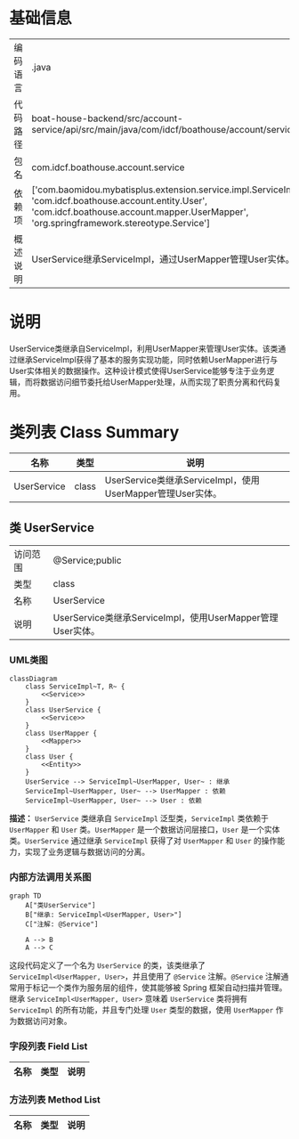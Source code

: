 # 基础信息

|      |      |
|------|------|
| 编码语言 | .java |
| 代码路径 | boat-house-backend/src/account-service/api/src/main/java/com/idcf/boathouse/account/service/UserService.java |
| 包名 | com.idcf.boathouse.account.service |
| 依赖项 | ['com.baomidou.mybatisplus.extension.service.impl.ServiceImpl', 'com.idcf.boathouse.account.entity.User', 'com.idcf.boathouse.account.mapper.UserMapper', 'org.springframework.stereotype.Service'] |
| 概述说明 | UserService继承ServiceImpl，通过UserMapper管理User实体。 |

# 说明

UserService类继承自ServiceImpl，利用UserMapper来管理User实体。该类通过继承ServiceImpl获得了基本的服务实现功能，同时依赖UserMapper进行与User实体相关的数据操作。这种设计模式使得UserService能够专注于业务逻辑，而将数据访问细节委托给UserMapper处理，从而实现了职责分离和代码复用。

# 类列表 Class Summary

| 名称   | 类型  | 说明 |
|-------|------|-------------|
| UserService | class | UserService类继承ServiceImpl，使用UserMapper管理User实体。 |



## 类 UserService

|      |      |
|------|------|
| 访问范围 | @Service;public |
| 类型 | class |
| 名称 | UserService |
| 说明 | UserService类继承ServiceImpl，使用UserMapper管理User实体。 |


### UML类图

```mermaid
classDiagram
    class ServiceImpl~T, R~ {
        <<Service>>
    }
    class UserService {
        <<Service>>
    }
    class UserMapper {
        <<Mapper>>
    }
    class User {
        <<Entity>>
    }
    UserService --> ServiceImpl~UserMapper, User~ : 继承
    ServiceImpl~UserMapper, User~ --> UserMapper : 依赖
    ServiceImpl~UserMapper, User~ --> User : 依赖
```

**描述：**
`UserService` 类继承自 `ServiceImpl` 泛型类，`ServiceImpl` 类依赖于 `UserMapper` 和 `User` 类。`UserMapper` 是一个数据访问层接口，`User` 是一个实体类。`UserService` 通过继承 `ServiceImpl` 获得了对 `UserMapper` 和 `User` 的操作能力，实现了业务逻辑与数据访问的分离。


### 内部方法调用关系图

```mermaid
graph TD
    A["类UserService"]
    B["继承: ServiceImpl<UserMapper, User>"]
    C["注解: @Service"]

    A --> B
    A --> C
```

这段代码定义了一个名为 `UserService` 的类，该类继承了 `ServiceImpl<UserMapper, User>`，并且使用了 `@Service` 注解。`@Service` 注解通常用于标记一个类作为服务层的组件，使其能够被 Spring 框架自动扫描并管理。继承 `ServiceImpl<UserMapper, User>` 意味着 `UserService` 类将拥有 `ServiceImpl` 的所有功能，并且专门处理 `User` 类型的数据，使用 `UserMapper` 作为数据访问对象。

### 字段列表 Field List

| 名称  | 类型  | 说明 |
|-------|-------|------|

### 方法列表 Method List

| 名称  | 类型  | 说明 |
|-------|-------|------|




